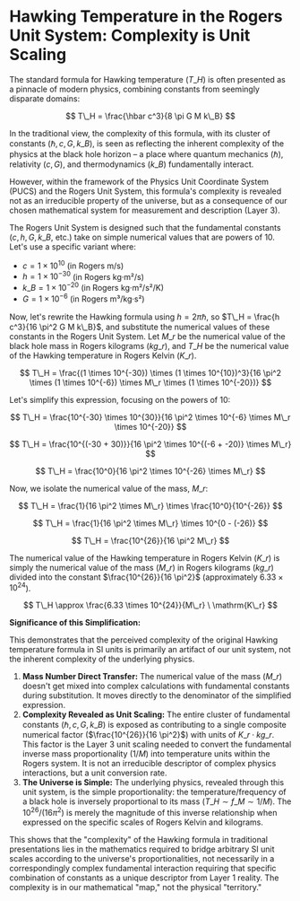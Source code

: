 # Hawking Temperature in the Rogers Unit System: Complexity is Unit Scaling

The standard formula for Hawking temperature ($T\_H$) is often presented as a pinnacle of modern physics, combining constants from seemingly disparate domains:

$$ T\_H = \frac{\hbar c^3}{8 \pi G M k\_B} $$

In the traditional view, the complexity of this formula, with its cluster of constants ($\hbar, c, G, k\_B$), is seen as reflecting the inherent complexity of the physics at the black hole horizon – a place where quantum mechanics ($\hbar$), relativity ($c, G$), and thermodynamics ($k\_B$) fundamentally interact.

However, within the framework of the Physics Unit Coordinate System (PUCS) and the Rogers Unit System, this formula's complexity is revealed not as an irreducible property of the universe, but as a consequence of our chosen mathematical system for measurement and description (Layer 3).

The Rogers Unit System is designed such that the fundamental constants ($c, h, G, k\_B$, etc.) take on simple numerical values that are powers of 10. Let's use a specific variant where:

*   $c = 1 \times 10^{10}$ (in Rogers m/s)
*   $h = 1 \times 10^{-30}$ (in Rogers kg·m²/s)
*   $k\_B = 1 \times 10^{-20}$ (in Rogers kg·m²/s²/K)
*   $G = 1 \times 10^{-6}$ (in Rogers m³/kg·s²)

Now, let's rewrite the Hawking formula using $h = 2\pi\hbar$, so $T\_H = \frac{h c^3}{16 \pi^2 G M k\_B}$, and substitute the numerical values of these constants in the Rogers Unit System. Let $M\_r$ be the numerical value of the black hole mass in Rogers kilograms ($kg\_r$), and $T\_H$ be the numerical value of the Hawking temperature in Rogers Kelvin ($K\_r$).

$$ T\_H = \frac{(1 \times 10^{-30}) \times (1 \times 10^{10})^3}{16 \pi^2 \times (1 \times 10^{-6}) \times M\_r \times (1 \times 10^{-20})} $$

Let's simplify this expression, focusing on the powers of 10:

$$ T\_H = \frac{10^{-30} \times 10^{30}}{16 \pi^2 \times 10^{-6} \times M\_r \times 10^{-20}} $$

$$ T\_H = \frac{10^{(-30 + 30)}}{16 \pi^2 \times 10^{(-6 + -20)} \times M\_r} $$

$$ T\_H = \frac{10^0}{16 \pi^2 \times 10^{-26} \times M\_r} $$

Now, we isolate the numerical value of the mass, $M\_r$:

$$ T\_H = \frac{1}{16 \pi^2 \times M\_r} \times \frac{10^0}{10^{-26}} $$

$$ T\_H = \frac{1}{16 \pi^2 \times M\_r} \times 10^{0 - (-26)} $$

$$ T\_H = \frac{10^{26}}{16 \pi^2 M\_r} $$

The numerical value of the Hawking temperature in Rogers Kelvin ($K\_r$) is simply the numerical value of the mass ($M\_r$) in Rogers kilograms ($kg\_r$) divided into the constant $\frac{10^{26}}{16 \pi^2}$ (approximately $6.33 \times 10^{24}$).

$$ T\_H \approx \frac{6.33 \times 10^{24}}{M\_r} \ \mathrm{K\_r} $$

**Significance of this Simplification:**

This demonstrates that the perceived complexity of the original Hawking temperature formula in SI units is primarily an artifact of our unit system, not the inherent complexity of the underlying physics.

1.  **Mass Number Direct Transfer:** The numerical value of the mass ($M\_r$) doesn't get mixed into complex calculations with fundamental constants during substitution. It moves directly to the denominator of the simplified expression.
2.  **Complexity Revealed as Unit Scaling:** The entire cluster of fundamental constants ($\hbar, c, G, k\_B$) is exposed as contributing to a single composite numerical factor ($\frac{10^{26}}{16 \pi^2}$) with units of $K\_r \cdot kg\_r$. This factor is the Layer 3 unit scaling needed to convert the fundamental inverse mass proportionality ($1/M$) into temperature units within the Rogers system. It is not an irreducible descriptor of complex physics interactions, but a unit conversion rate.
3.  **The Universe is Simple:** The underlying physics, revealed through this unit system, is the simple proportionality: the temperature/frequency of a black hole is inversely proportional to its mass ($T\_H \sim f\_M \sim 1/M$). The $10^{26}/(16\pi^2)$ is merely the magnitude of this inverse relationship when expressed on the specific scales of Rogers Kelvin and kilograms.

This shows that the "complexity" of the Hawking formula in traditional presentations lies in the mathematics required to bridge arbitrary SI unit scales according to the universe's proportionalities, not necessarily in a correspondingly complex fundamental interaction requiring that specific combination of constants as a unique descriptor from Layer 1 reality. The complexity is in our mathematical "map," not the physical "territory."